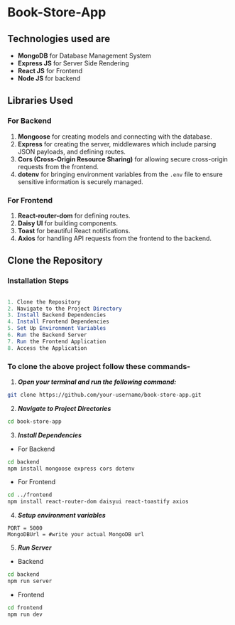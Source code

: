 # Book-Store-App

## **Technologies used are**

- **MongoDB** for Database Management System
- **Express JS** for Server Side Rendering
- **React JS** for Frontend
- **Node JS** for backend



## Libraries Used

### For Backend

1. **Mongoose** for creating models and connecting with the database.
2. **Express** for creating the server, middlewares which include parsing JSON payloads, and defining routes.
3. **Cors (Cross-Origin Resource Sharing)** for allowing secure cross-origin requests from the frontend.
4. **dotenv** for bringing environment variables from the `.env` file to ensure sensitive information is securely managed.

### For Frontend

1. **React-router-dom** for defining routes.
2. **Daisy UI** for building components.
3. **Toast** for beautiful React notifications.
4. **Axios** for handling API requests from the frontend to the backend.


## **Clone the Repository**

### Installation Steps

```mathematica

1. Clone the Repository
2. Navigate to the Project Directory
3. Install Backend Dependencies
4. Install Frontend Dependencies
5. Set Up Environment Variables
6. Run the Backend Server
7. Run the Frontend Application
8. Access the Application
```

### To clone the above project follow these commands-

1) ***Open your terminal and run the following command:***

```bash
git clone https://github.com/your-username/book-store-app.git
```

2) ***Navigate to Project Directories***

```bash
cd book-store-app
```

3) ***Install Dependencies***

- For Backend

```bash
cd backend
npm install mongoose express cors dotenv
```

- For Frontend

```bash
cd ../frontend
npm install react-router-dom daisyui react-toastify axios
```

4) ***Setup environment variables***

```env
PORT = 5000
MongoDBUrl = #write your actual MongoDB url
```

5. ***Run Server***

- Backend

```bash
cd backend
npm run server
```

- Frontend

```bash
cd frontend
npm run dev
```
